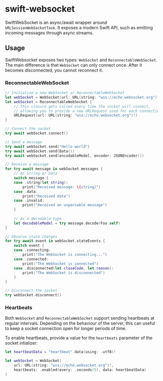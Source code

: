 # swift-websocket

SwiftWebSocket is an async/await wrapper around `URLSessionWebSocketTask`. It exposes a modern Swift API,
such as emitting incoming messages through async streams.

## Usage

SwiftWebsocket exposes two types: `WebSocket` and `ReconnectableWebSocket`.
The main difference is that `WebSocket` can only connect once. After it becomes disconnected, you cannot reconnect it.

### ReconnectableWebSocket

```swift
// Initialize a new WebSocket or ReconnectableWebSocket
let webSocket = WebSocket(url: URL(string: "wss://echo.websocket.org")!)
let webSocket = ReconnectableWebSocket {
    // This closure gets called every time the socket will connect,
    // allowing you to provide a new URLRequest used for each connection attempt.
    URLRequest(url: URL(string: "wss://echo.websocket.org")!)
}

// Connect the socket
try await webSocket.connect()

// Send a message
try await webSocket.send("Hello world")
try await webSocket.send(Data())
try await webSocket.send(encodableModel, encoder: JSONEncoder())

// Receive a message
for try await message in webSocket.messages {
    // As String or Data
    switch message {
    case .string(let string):
        print("Received message: \(string)")
    case .data:
        print("Received data")
    case .invalid:
        print("Received an unparsable message")
    }
    
    // As a decodable type
    let decodableModel = try message.decode(Foo.self)
}

// Observe state changes
for try await event in webSocket.stateEvents {
    switch event {
    case .connecting:
        print("The WebSocket is connecting...")
    case .connected:
        print("The WebSocket is connected")
    case .disconnected(let closeCode, let reason):
        print("The WebSocket is disconnected")
    }
}

// Disconnect the socket
try webSocket.disconnect()
```

### Heartbeats

Both `WebSocket` and `ReconnectableWebSocket` support sending heartbeats at regular intervals.
Depending on the behaviour of the server, this can useful to keep a socket connection open for longer periods of time.

To enable heartbeats, provide a value for the `heartbeats` parameter of the socket intializer:

```swift
let heartbeatData = "heartbeat".data(using: .utf8)!

let webSocket = WebSocket(
    url: URL(string: "wss://echo.websocket.org")!,
    heartbeats: .enabled(every: .seconds(5), data: heartbeatData)
)
```